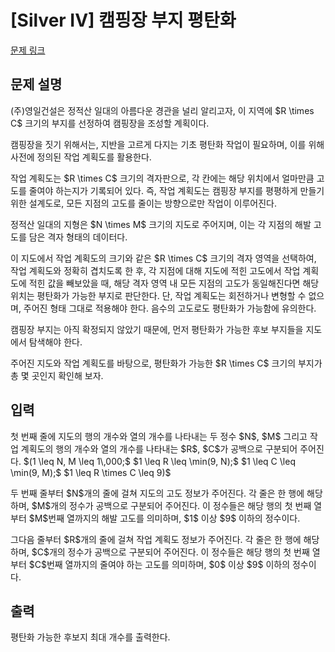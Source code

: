 # [Silver IV] 캠핑장 부지 평탄화

[문제 링크](https://www.acmicpc.net/problem/33900) 

## 문제 설명

<p>(주)영일건설은 정적산 일대의 아름다운 경관을 널리 알리고자, 이 지역에 $R \times C$ 크기의 부지를 선정하여 캠핑장을 조성할 계획이다.</p>

<p>캠핑장을 짓기 위해서는, 지반을 고르게 다지는 기초 평탄화 작업이 필요하며, 이를 위해 사전에 정의된 작업 계획도를 활용한다.</p>

<p>작업 계획도는 $R \times C$ 크기의 격자판으로, 각 칸에는 해당 위치에서 얼마만큼 고도를 줄여야 하는지가 기록되어 있다. 즉, 작업 계획도는 캠핑장 부지를 평평하게 만들기 위한 설계도로, 모든 지점의 고도를 줄이는 방향으로만 작업이 이루어진다.</p>

<p>정적산 일대의 지형은 $N \times M$ 크기의 지도로 주어지며, 이는 각 지점의 해발 고도를 담은 격자 형태의 데이터다.</p>

<p>이 지도에서 작업 계획도의 크기와 같은 $R \times C$ 크기의 격자 영역을 선택하여, 작업 계획도와 정확히 겹치도록 한 후, 각 지점에 대해 지도에 적힌 고도에서 작업 계획도에 적힌 값을 빼보았을 때, 해당 격자 영역 내 모든 지점의 고도가 동일해진다면 해당 위치는 평탄화가 가능한 부지로 판단한다. 단, 작업 계획도는 회전하거나 변형할 수 없으며, 주어진 형태 그대로 적용해야 한다. 음수의 고도로도 평탄화가 가능함에 유의한다.</p>

<p>캠핑장 부지는 아직 확정되지 않았기 때문에, 먼저 평탄화가 가능한 후보 부지들을 지도에서 탐색해야 한다.</p>

<p>주어진 지도와 작업 계획도를 바탕으로, 평탄화가 가능한 $R \times C$ 크기의 부지가 총 몇 곳인지 확인해 보자.</p>

## 입력 

 <p>첫 번째 줄에 지도의 행의 개수와 열의 개수를 나타내는 두 정수 $N$, $M$ 그리고 작업 계획도의 행의 개수와 열의 개수를 나타내는 $R$, $C$가 공백으로 구분되어 주어진다. $(1 \leq N, M \leq 1\,000;$ $1 \leq R \leq \min(9, N);$ $1 \leq C \leq \min(9, M);$ $1 \leq R \times C \leq 9)$</p>

<p>두 번째 줄부터 $N$개의 줄에 걸쳐 지도의 고도 정보가 주어진다. 각 줄은 한 행에 해당하며, $M$개의 정수가 공백으로 구분되어 주어진다. 이 정수들은 해당 행의 첫 번째 열부터 $M$번째 열까지의 해발 고도를 의미하며, $1$ 이상 $9$ 이하의 정수이다.</p>

<p>그다음 줄부터 $R$개의 줄에 걸쳐 작업 계획도 정보가 주어진다. 각 줄은 한 행에 해당하며, $C$개의 정수가 공백으로 구분되어 주어진다. 이 정수들은 해당 행의 첫 번째 열부터 $C$번째 열까지의 줄여야 하는 고도를 의미하며, $0$ 이상 $9$ 이하의 정수이다.</p>

## 출력 

 <p>평탄화 가능한 후보지 최대 개수를 출력한다.</p>

